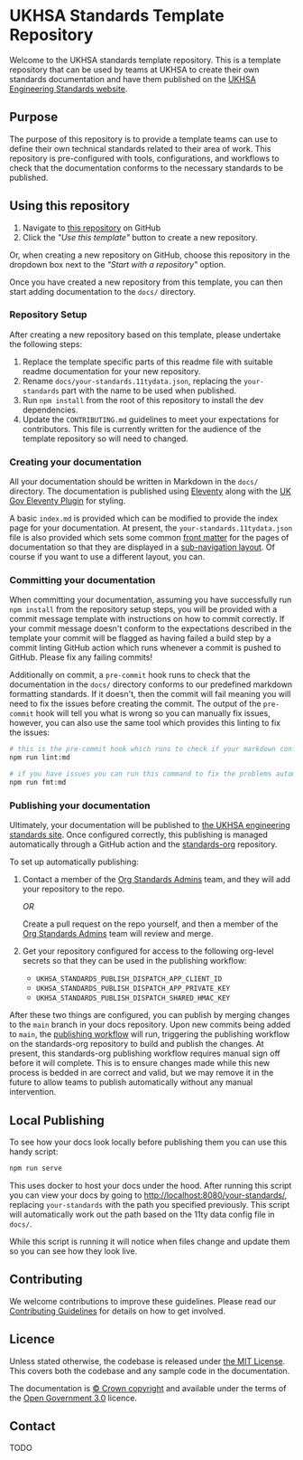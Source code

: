 # UKHSA Standards Template Repository

Welcome to the UKHSA standards template repository.
This is a template repository that can be used by teams at UKHSA to create their own standards documentation and have
them published on the [UKHSA Engineering Standards website][1].

## Purpose

The purpose of this repository is to provide a template teams can use to define their own technical standards related to
their area of work.
This repository is pre-configured with tools, configurations, and workflows to check that the documentation conforms to
the necessary standards to be published.

## Using this repository

1. Navigate to [this repository][2] on GitHub
1. Click the *"Use this template"* button to create a new repository.

Or, when creating a new repository on GitHub, choose this repository in the dropdown box next to the
*"Start with a repository"* option.

Once you have created a new repository from this template, you can then start adding documentation to the `docs/`
directory.

### Repository Setup

After creating a new repository based on this template, please undertake the following steps:

1. Replace the template specific parts of this readme file with suitable readme documentation for your new repository.
1. Rename `docs/your-standards.11tydata.json`, replacing the `your-standards` part with the name to be used when
   published.
1. Run `npm install` from the root of this repository to install the dev dependencies.
1. Update the `CONTRIBUTING.md` guidelines to meet your expectations for contributors. This file is currently written
   for the audience of the template repository so will need to changed.

### Creating your documentation

All your documentation should be written in Markdown in the `docs/` directory.
The documentation is published using [Eleventy][3] along with the [UK Gov Eleventy Plugin][4] for styling.

A basic `index.md` is provided which can be modified to provide the index page for your documentation.
At present, the `your-standards.11tydata.json` file is also provided which sets some common [front matter][5] for the pages
of documentation so that they are displayed in a [sub-navigation layout][6].
Of course if you want to use a different layout, you can.

### Committing your documentation

When committing your documentation, assuming you have successfully run `npm install` from the repository setup steps,
you will be provided with a commit message template with instructions on how to commit correctly.
If your commit message doesn't conform to the expectations described in the template your commit will be flagged as
having failed a build step by a commit linting GitHub action which runs whenever a commit is pushed to GitHub.
Please fix any failing commits!

Additionally on commit, a `pre-commit` hook runs to check that the documentation in the `docs/` directory conforms to
our predefined markdown formatting standards.
If it doesn't, then the commit will fail meaning you will need to fix the issues before creating the commit.
The output of the `pre-commit` hook will tell you what is wrong so you can manually fix issues, however, you can also
use the same tool which provides this linting to fix the issues:

```bash
# this is the pre-commit hook which runs to check if your markdown conforms
npm run lint:md

# if you have issues you can run this command to fix the problems automatically
npm run fmt:md
```

### Publishing your documentation

Ultimately, your documentation will be published to [the UKHSA engineering standards site][1].
Once configured correctly, this publishing is managed automatically through a GitHub action and the [standards-org][7]
repository.

To set up automatically publishing:

1. Contact a member of the [Org Standards Admins][8] team, and they will add your repository to the repo.

   *OR*

   Create a pull request on the repo yourself, and then a member of the [Org Standards Admins][8] team will review and
   merge.
1. Get your repository configured for access to the following org-level secrets so that they can be used in the
   publishing workflow:
   - `UKHSA_STANDARDS_PUBLISH_DISPATCH_APP_CLIENT_ID`
   - `UKHSA_STANDARDS_PUBLISH_DISPATCH_APP_PRIVATE_KEY`
   - `UKHSA_STANDARDS_PUBLISH_DISPATCH_SHARED_HMAC_KEY`

After these two things are configured, you can publish by merging changes to the `main` branch in your docs repository.
Upon new commits being added to `main`, the [publishing workflow][9] will run, triggering the publishing workflow on the
standards-org repository to build and publish the changes.
At present, this standards-org publishing workflow requires manual sign off before it will complete.
This is to ensure changes made while this new process is bedded in are correct and valid, but we may remove it in the
future to allow teams to publish automatically without any manual intervention.

## Local Publishing

To see how your docs look locally before publishing them you can use this handy script:

```bash
npm run serve
```

This uses docker to host your docs under the hood.
After running this script you can view your docs by going to [http://localhost:8080/your-standards/][10], replacing
`your-standards` with the path you specified previously.
This script will automatically work out the path based on the 11ty data config file in `docs/`.

While this script is running it will notice when files change and update them so you can see how they look live.

## Contributing

We welcome contributions to improve these guidelines. Please read our [Contributing Guidelines][11] for
details on how to get involved.

## Licence

Unless stated otherwise, the codebase is released under [the MIT License][12].
This covers both the codebase and any sample code in the documentation.

The documentation is [© Crown copyright][13] and available under the terms
of the [Open Government 3.0][14] licence.

## Contact

TODO

[1]: https://ukhsa-collaboration.github.io/standards-org/
[2]: https://github.com/ukhsa-collaboration/standards-template
[3]: https://www.11ty.dev
[4]: https://github.com/x-govuk/govuk-eleventy-plugin
[5]: https://www.11ty.dev/docs/data-frontmatter/
[6]: https://x-govuk.github.io/govuk-eleventy-plugin/layouts/sub-navigation/
[7]: https://github.com/ukhsa-collaboration/standards-org
[8]: https://github.com/orgs/ukhsa-collaboration/teams/org-standards-admins
[9]: .github/workflows/publish-guidelines.yml
[10]: http://localhost:8080/your-standards/
[11]: CONTRIBUTING.md
[12]: LICENCE
[13]: https://www.nationalarchives.gov.uk/information-management/re-using-public-sector-information/uk-government-licensing-framework/crown-copyright/
[14]: https://www.nationalarchives.gov.uk/doc/open-government-licence/version/3/
